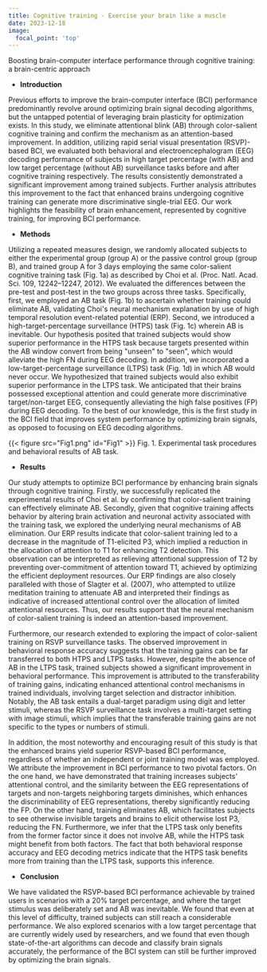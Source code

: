 ```yaml
---
title: Cognitive training - Exercise your brain like a muscle
date: 2023-12-18
image:
  focal_point: 'top'
---
```


Boosting brain-computer interface performance through cognitive training: a brain-centric approach

<!--more-->

- **Introduction**

Previous efforts to improve the brain-computer interface (BCI) performance predominantly revolve around optimizing brain signal decoding algorithms, but the untapped potential of leveraging brain plasticity for optimization exists. In this study, we eliminate attentional blink (AB) through color-salient cognitive training and confirm the mechanism as an attention-based improvement. In addition, utilizing rapid serial visual presentation (RSVP)-based BCI, we evaluated both behavioral and electroencephalogram (EEG) decoding performance of subjects in high target percentage (with AB) and low target percentage (without AB) surveillance tasks before and after cognitive training respectively. The results consistently demonstrated a significant improvement among trained subjects. Further analysis attributes this improvement to the fact that enhanced brains undergoing cognitive training can generate more discriminative single-trial EEG. Our work highlights the feasibility of brain enhancement, represented by cognitive training, for improving BCI performance.

- **Methods**

Utilizing a repeated measures design, we randomly allocated subjects to either the experimental group (group A) or the passive control group (group B), and trained group A for 3 days employing the same color-salient cognitive training task (Fig. 1a) as described by Choi et al. (Proc. Natl. Acad. Sci. 109, 12242–12247, 2012). We evaluated the differences between the pre-test and post-test in the two groups across three tasks. Specifically, first, we employed an AB task (Fig. 1b) to ascertain whether training could eliminate AB, validating Choi's neural mechanism explanation by use of high temporal resolution event-related potential (ERP). Second, we introduced a high-target-percentage surveillance (HTPS) task (Fig. 1c) wherein AB is inevitable. Our hypothesis posited that trained subjects would show superior performance in the HTPS task because targets presented within the AB window convert from being "unseen" to "seen", which would alleviate the high FN during EEG decoding. In addition, we incorporated a low-target-percentage surveillance (LTPS) task (Fig. 1d) in which AB would never occur. We hypothesized that trained subjects would also exhibit superior performance in the LTPS task. We anticipated that their brains possessed exceptional attention and could generate more discriminative target/non-target EEG, consequently alleviating the high false positives (FP) during EEG decoding. To the best of our knowledge, this is the first study in the BCI field that improves system performance by optimizing brain signals, as opposed to focusing on EEG decoding algorithms.

{{< figure src="Fig1.png" id="Fig1" >}}
Fig. 1. Experimental task procedures and behavioral results of AB task.

- **Results**

Our study attempts to optimize BCI performance by enhancing brain signals through cognitive training. Firstly, we successfully replicated the experimental results of Choi et al. by confirming that color-salient training can effectively eliminate AB. Secondly, given that cognitive training affects behavior by altering brain activation and neuronal activity associated with the training task, we explored the underlying neural mechanisms of AB elimination. Our ERP results indicate that color-salient training led to a decrease in the magnitude of T1-elicited P3, which implied a reduction in the allocation of attention to T1 for enhancing T2 detection. This observation can be interpreted as relieving attentional suppression of T2 by preventing over-commitment of attention toward T1, achieved by optimizing the efficient deployment resources. Our ERP findings are also closely paralleled with those of Slagter et al. (2007), who attempted to utilize meditation training to attenuate AB and interpreted their findings as indicative of increased attentional control over the allocation of limited attentional resources. Thus, our results support that the neural mechanism of color-salient training is indeed an attention-based improvement.

Furthermore, our research extended to exploring the impact of color-salient training on RSVP surveillance tasks. The observed improvement in behavioral response accuracy suggests that the training gains can be far transferred to both HTPS and LTPS tasks. However, despite the absence of AB in the LTPS task, trained subjects showed a significant improvement in behavioral performance. This improvement is attributed to the transferability of training gains, indicating enhanced attentional control mechanisms in trained individuals, involving target selection and distractor inhibition. Notably, the AB task entails a dual-target paradigm using digit and letter stimuli, whereas the RSVP surveillance task involves a multi-target setting with image stimuli, which implies that the transferable training gains are not specific to the types or numbers of stimuli. 

In addition, the most noteworthy and encouraging result of this study is that the enhanced brains yield superior RSVP-based BCI performance, regardless of whether an independent or joint training model was employed. We attribute the improvement in BCI performance to two pivotal factors. On the one hand, we have demonstrated that training increases subjects' attentional control, and the similarity between the EEG representations of targets and non-targets neighboring targets diminishes, which enhances the discriminability of EEG representations, thereby significantly reducing the FP. On the other hand, training eliminates AB, which facilitates subjects to see otherwise invisible targets and brains to elicit otherwise lost P3, reducing the FN. Furthermore, we infer that the LTPS task only benefits from the former factor since it does not involve AB, while the HTPS task might benefit from both factors. The fact that both behavioral response accuracy and EEG decoding metrics indicate that the HTPS task benefits more from training than the LTPS task, supports this inference.

- **Conclusion**

We have validated the RSVP-based BCI performance achievable by trained users in scenarios with a 20\% target percentage, and where the target stimulus was deliberately set and AB was inevitable. We found that even at this level of difficulty, trained subjects can still reach a considerable performance. We also explored scenarios with a low target percentage that are currently widely used by researchers, and we found that even though state-of-the-art algorithms can decode and classify brain signals accurately, the performance of the BCI system can still be further improved by optimizing the brain signals.

